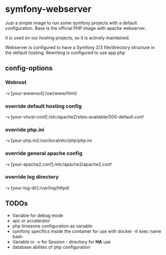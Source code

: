 # symfony-webserver

Just a simple image to run some symfony projects with a default configuration. Base is the official PHP image with apache 
webserver.

It is used on our hosting projects, so it is actively maintained.

Webserver is configured to have a Symfony 2/3 file/directory structure in the default hosting. Rewriting is configured 
to use app.php


## config-options

### Webroot
-v [your-wwwroot]:/var/www/html/
### override default hosting config
-v [your-vhost-conf]:/etc/apache2/sites-available/000-default.conf
### override php.ini
-v [your-php.ini]:/usr/local/etc/php/php.ini
### override general apache config 
-v [your-apache2.conf]:/etc/apache2/apache2.conf
### override log directory
-v [your-log-dir]:/var/log/httpd/ 


## TODOs
* Variable for debug mode
* apc or accelerator
* php timezone configuration as variable
* symfony specifics inside the container for use with docker -it exec name bash
* Variable or -v for Session - directory for __HA__ use
* database abilites of php configuration
